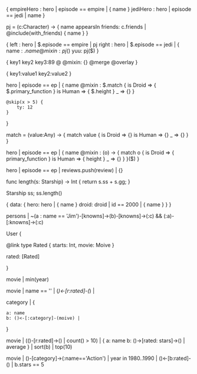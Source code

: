 

{
    empireHero : hero | episode == empire | { name }
    jediHero : hero | episode == jedi | name
}

pj = (c:Character) -> {
    name
    appearsIn
    friends: c.friends | @include(with_friends) { name }
}

{
    left : hero | $.episode == empire | pj
    right : hero | $.episode == jedi | {
        name : $.name
        @mixin: pj($)
        yuu: pj($)
}


{
    key1
    key2
    key3:89 @
    @mixin: {}
    @merge
    @overlay
}

{
    key1:value1
    key2:value2
}

hero | episode == ep | {
    name
    @mixin : $.match {
                 is Droid => { $.primary_function }
                 is Human => { $.height }
                 _        => {}
             }

    @skip(x > 5) {
        ty: 12
    }
}

match = (value:Any) -> {
    match value {
        is Droid => {}
        is Human => {}
        _        => {}
    }
}



hero | episode == ep | {
    name
    @mixin : (o) -> {
        match o {
                 is Droid => { primary_function }
                 is Human => { height }
                 _        => {}
        }
    }($)
}

hero | episode == ep | reviews.push(review) | {}

func length(s: Starship) -> Int {
    return s.ss + s.gg;
}

Starship ss; ss.length()

{
data: {
    hero: hero | { name }
    droid: droid | id == 2000 | { name }
}
}

persons | ~(a : name == 'Jim')-[knowns]->(b)-[knowns]->(:c) && (:a)-[:knowns]->(:c)  

User {

@link
type Rated  {
    starts: Int,
    movie: Moive
}

rated: [Rated]


}

movie | min(year)

movie | name == '' | (*)<-[r:rated]-(*) | 


category | {

    a: name
    b: ()<-[:category]-(moive) | 

}

movie | (()-[r:rated]->() | count() > 10) | {
    a: name
    b: ()->[rated: stars]->() | average
} | sort(b) | top(10)


movie | ()-[category]->(:name=='Action') | year in 1980..1990 | ()<-[b:rated]-() | b.stars == 5